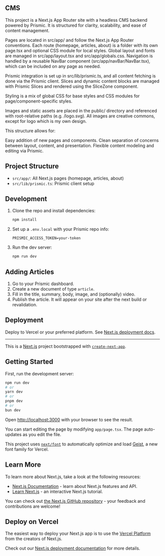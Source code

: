 ## CMS 
This project is a Next.js App Router site with a headless CMS backend powered by Prismic.
It is structured for clarity, scalability, and ease of content management.

Pages are located in src/app/ and follow the Next.js App Router conventions. 
Each route (homepage, articles, about) is a folder with its own page.tsx and optional CSS module for local styles.
Global layout and fonts are managed in src/app/layout.tsx and src/app/globals.css.
Navigation is handled by a reusable NavBar component (src/app/navBar/NavBar.tsx), which can be included on any page as needed.

Prismic integration is set up in src/lib/prismic.ts, and all content fetching is done via the Prismic client.
Slices and dynamic content blocks are managed with Prismic Slices and rendered using the SliceZone component.

Styling is a mix of global CSS for base styles and CSS modules for page/component-specific styles.

Images and static assets are placed in the public/ directory and referenced with root-relative paths (e.g. /logo.svg).
All images are creative commons, except for logo which is my own design. 

This structure allows for:

Easy addition of new pages and components.
Clean separation of concerns between layout, content, and presentation.
Flexible content modeling and editing via Prismic.

## Project Structure

- `src/app/`: All Next.js pages (homepage, articles, about)
- `src/lib/prismic.ts`: Prismic client setup

## Development

1. Clone the repo and install dependencies:
   ```bash
   npm install
   ```
2. Set up a `.env.local` with your Prismic repo info:
   ```
   PRISMIC_ACCESS_TOKEN=your-token
   ```
3. Run the dev server:
   ```bash
   npm run dev
   ```

## Adding Articles

1. Go to your Prismic dashboard.
2. Create a new document of type `article`.
3. Fill in the title, summary, body, image, and (optionally) video.
4. Publish the article. It will appear on your site after the next build or revalidation.

## Deployment

Deploy to Vercel or your preferred platform. See [Next.js deployment docs](https://nextjs.org/docs/app/building-your-application/deploying).





-----

This is a [Next.js](https://nextjs.org) project bootstrapped with [`create-next-app`](https://nextjs.org/docs/app/api-reference/cli/create-next-app).

## Getting Started

First, run the development server:

```bash
npm run dev
# or
yarn dev
# or
pnpm dev
# or
bun dev
```

Open [http://localhost:3000](http://localhost:3000) with your browser to see the result.

You can start editing the page by modifying `app/page.tsx`. The page auto-updates as you edit the file.

This project uses [`next/font`](https://nextjs.org/docs/app/building-your-application/optimizing/fonts) to automatically optimize and load [Geist](https://vercel.com/font), a new font family for Vercel.

## Learn More

To learn more about Next.js, take a look at the following resources:

- [Next.js Documentation](https://nextjs.org/docs) - learn about Next.js features and API.
- [Learn Next.js](https://nextjs.org/learn) - an interactive Next.js tutorial.

You can check out [the Next.js GitHub repository](https://github.com/vercel/next.js) - your feedback and contributions are welcome!

## Deploy on Vercel

The easiest way to deploy your Next.js app is to use the [Vercel Platform](https://vercel.com/new?utm_medium=default-template&filter=next.js&utm_source=create-next-app&utm_campaign=create-next-app-readme) from the creators of Next.js.

Check out our [Next.js deployment documentation](https://nextjs.org/docs/app/building-your-application/deploying) for more details.
